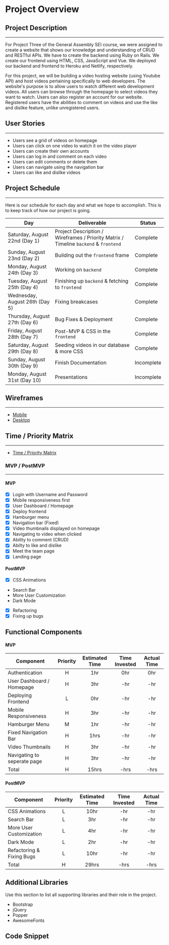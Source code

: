 # Project Overview

## Project Description

***

For Project Three of the General Assembly SEI course, we were assigned to create a website that shows our knowledge and understanding of CRUD and RESTful APIs. We have to create the backend using Ruby on Rails. We create our frontend using HTML, CSS, JavaScript and Vue. We deployed our backend and frontend to Heroku and Netlify, respectively.

For this project, we will be building a video hosting website (using Youtube API) and host videos pertaining specifically to web developers. The website's purpose is to allow users to watch different web development videos. All users can browse through the homepage to select videos they want to watch. Users can also register an account for our website. Registered users have the abilities to comment on videos and use the like and dislike feature, unlike unregistered users.

## User Stories

***

- Users see a grid of videos on homepage
- Users can click on one video to watch it on the video player
- Users can create their own accounts
- Users can log in and comment on each video
- Users can edit comments or delete them
- Users can navigate using the navigation bar
- Users can like and dislike videos

## Project Schedule

***

Here is our schedule for each day and what we hope to accomplish. This is to keep track of how our project is going.

|  Day | Deliverable | Status
|---|---| ---|
|Saturday, August 22nd (Day 1)| Project Description / Wireframes / Priority Matrix / Timeline `backend` & `frontend` | Complete
|Sunday, August 23nd (Day 2)| Building out the `frontend` frame | Complete
|Monday, August 24th (Day 3)| Working on `backend`| Complete
|Tuesday, August 25th (Day 4)| Finishing up `backend` & fetching to `frontend` | Complete
|Wednesday, August 26th (Day 5)| Fixing breakcases | Complete
|Thursday, August 27th (Day 6)| Bug Fixes & Deployment | Complete
|Friday, August 28th (Day 7)| Post-MVP & CSS in the `frontend`| Complete
|Saturday, August 29th (Day 8)| Seeding videos in our database & more CSS| Complete
|Sunday, August 30th (Day 9)| Finish Documentation | Incomplete
|Monday, August 31st (Day 10)| Presentations | Incomplete

## Wireframes

***

- [Mobile](https://res.cloudinary.com/dpggcudix/image/upload/v1598051059/Screen_Shot_2020-08-21_at_7.03.51_PM_y3anyn.png)
- [Desktop](https://res.cloudinary.com/dpggcudix/image/upload/v1598051059/Screen_Shot_2020-08-21_at_7.03.36_PM_mjwsgq.png)


## Time / Priority Matrix 

***

- [Time / Priority Matrix](https://res.cloudinary.com/dpggcudix/image/upload/v1598048081/Screen_Shot_2020-08-21_at_6.14.31_PM_tdxcxn.png)

### MVP / PostMVP

***

#### MVP 

- [x] Login with Username and Password
- [x] Mobile responsiveness first
- [x] User Dashboard / Homepage
- [x] Deploy frontend
- [x] Hamburger menu 
- [x] Navigation bar (Fixed)
- [x] Video thumbnails displayed on homepage
- [x] Navigating to video when clicked
- [x] Ability to comment (CRUD)
- [x] Abilty to like and dislike
- [x] Meet the team page
- [x] Landing page

#### PostMVP 

- [x] CSS Animations
- Search Bar
- More User Customization
- Dark Mode
- [x] Refactoring
- [x] Fixing up bugs

## Functional Components

#### MVP
| Component | Priority | Estimated Time | Time Invested | Actual Time |
| --- | :---: |  :---: | :---: | :---: |
| Authentication | H | 1hr | 0hr | 0hr|
| User Dashboard / Homepage | H | 3hr | -hr | -hr|
| Deploying Frontend | L | 0hr | -hr | -hr|
| Mobile Responsiveness | H | 3hr| -hr | -hr |
| Hamburger Menu | M | 1hr | -hr | -hr|
| Fixed Navigation Bar | H | 1hrs| -hr | -hr |
| Video Thumbnails | H | 3hr | -hr | -hr|
| Navigating to seperate page | H | 3hr | -hr | -hr|
| Total | H | 15hrs| -hrs | -hrs |

#### PostMVP
| Component | Priority | Estimated Time | Time Invested | Actual Time |
| --- | :---: |  :---: | :---: | :---: |
| CSS Animations | L | 10hr | -hr | -hr|
| Search Bar | L | 3hr | -hr | -hr|
| More User Customization | L | 4hr | -hr | -hr|
| Dark Mode | L | 2hr | -hr | -hr|
| Refactoring & Fixing Bugs | L | 10hr | -hr | -hr|
| Total | H | 29hrs| -hrs | -hrs |

## Additional Libraries
 Use this section to list all supporting libraries and their role in the project. 
 
 - Bootstrap
 - jQuery
 - Popper
 - AwesomeFonts

## Code Snippet